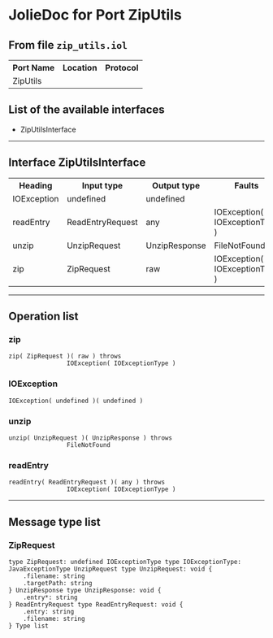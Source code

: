 # JolieDoc for Port ZipUtils #

## From file `zip_utils.iol` ##

<table>
 <tbody>
  <tr>
   <th>Port Name</th>
   <th>Location</th>
   <th>Protocol</th>
  </tr>
  <tr>
   <td>ZipUtils</td>
   <td></td>
   <td></td>
  </tr>
 </tbody>
</table>

## List of the available interfaces ##

 *  ZipUtilsInterface 

--------------------

## Interface ZipUtilsInterface ##

<table>
 <tbody>
  <tr>
   <th>Heading</th>
   <th>Input type</th>
   <th>Output type</th>
   <th>Faults</th>
  </tr>
  <tr>
   <td><a rel="nofollow">IOException</a></td>
   <td>undefined<br></td>
   <td>undefined<br></td>
   <td></td>
  </tr>
  <tr>
   <td><a rel="nofollow">readEntry</a></td>
   <td><a rel="nofollow">ReadEntryRequest</a><br></td>
   <td>any<br></td>
   <td>IOException( <a rel="nofollow">IOExceptionType</a> )&nbsp;&nbsp;<br></td>
  </tr>
  <tr>
   <td><a rel="nofollow">unzip</a></td>
   <td><a rel="nofollow">UnzipRequest</a><br></td>
   <td><a rel="nofollow">UnzipResponse</a><br></td>
   <td>FileNotFound,&nbsp;<br></td>
  </tr>
  <tr>
   <td><a rel="nofollow">zip</a></td>
   <td>ZipRequest<br></td>
   <td>raw<br></td>
   <td>IOException( <a rel="nofollow">IOExceptionType</a> )&nbsp;&nbsp;<br></td>
  </tr>
 </tbody>
</table>

--------------------

## Operation list ##

### zip ###

    zip( ZipRequest )( raw ) throws
    				IOException( IOExceptionType )

### IOException ###

    IOException( undefined )( undefined )

### unzip ###

    unzip( UnzipRequest )( UnzipResponse ) throws
    				FileNotFound

### readEntry ###

    readEntry( ReadEntryRequest )( any ) throws
    				IOException( IOExceptionType )

--------------------

## Message type list ##

### ZipRequest ###

    type ZipRequest: undefined IOExceptionType type IOExceptionType: JavaExceptionType UnzipRequest type UnzipRequest: void { 
        .filename: string
        .targetPath: string
    } UnzipResponse type UnzipResponse: void { 
        .entry*: string
    } ReadEntryRequest type ReadEntryRequest: void { 
        .entry: string
        .filename: string
    } Type list
